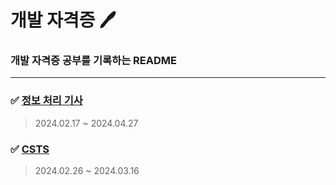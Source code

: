 # 개발 자격증 🖊️

### 개발 자격증 공부를 기록하는 README

***

### ✅ [정보 처리 기사](https://github.com/viaunixue/dev-certification/wiki/📁-정보-처리-기사)

> 2024.02.17 ~ 2024.04.27

### ✅ [CSTS](https://github.com/viaunixue/dev-certification/wiki/📁-정보-처리-기사)

> 2024.02.26 ~ 2024.03.16